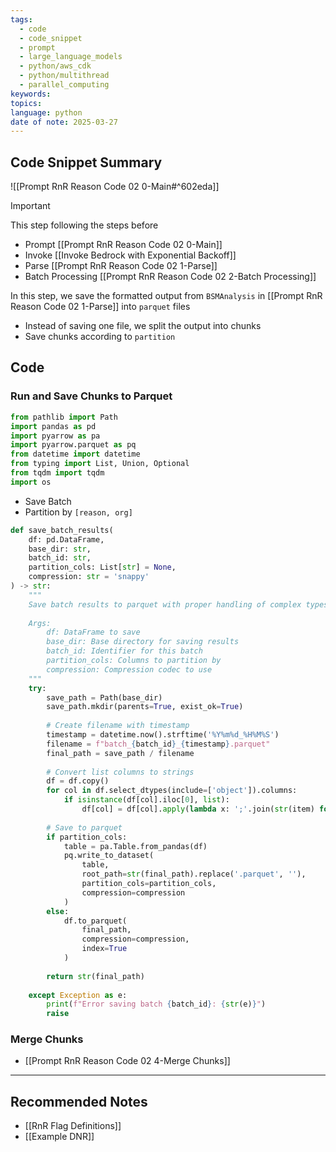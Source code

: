 ```yaml
---
tags:
  - code
  - code_snippet
  - prompt
  - large_language_models
  - python/aws_cdk
  - python/multithread
  - parallel_computing
keywords: 
topics: 
language: python
date of note: 2025-03-27
---
```


## Code Snippet Summary

![[Prompt RnR Reason Code 02 0-Main#^602eda]]

>[!important]
>This step following the steps before
>- Prompt [[Prompt RnR Reason Code 02 0-Main]]
>- Invoke [[Invoke Bedrock with Exponential Backoff]]
>- Parse [[Prompt RnR Reason Code 02 1-Parse]]
>- Batch Processing [[Prompt RnR Reason Code 02 2-Batch Processing]]
>
>In this step, we save the formatted output from `BSMAnalysis` in [[Prompt RnR Reason Code 02 1-Parse]] into `parquet` files
>- Instead of saving one file, we split the output into chunks
>- Save chunks according to `partition`


## Code
### Run and Save Chunks to Parquet

```python
from pathlib import Path
import pandas as pd
import pyarrow as pa
import pyarrow.parquet as pq
from datetime import datetime
from typing import List, Union, Optional
from tqdm import tqdm
import os
```

- Save Batch
- Partition by `[reason, org]`

```python
def save_batch_results(
    df: pd.DataFrame,
    base_dir: str,
    batch_id: str,
    partition_cols: List[str] = None,
    compression: str = 'snappy'
) -> str:
    """
    Save batch results to parquet with proper handling of complex types
    
    Args:
        df: DataFrame to save
        base_dir: Base directory for saving results
        batch_id: Identifier for this batch
        partition_cols: Columns to partition by
        compression: Compression codec to use
    """
    try:
        save_path = Path(base_dir)
        save_path.mkdir(parents=True, exist_ok=True)
        
        # Create filename with timestamp
        timestamp = datetime.now().strftime('%Y%m%d_%H%M%S')
        filename = f"batch_{batch_id}_{timestamp}.parquet"
        final_path = save_path / filename
        
        # Convert list columns to strings
        df = df.copy()
        for col in df.select_dtypes(include=['object']).columns:
            if isinstance(df[col].iloc[0], list):
                df[col] = df[col].apply(lambda x: ';'.join(str(item) for item in x) if isinstance(x, list) else x)
        
        # Save to parquet
        if partition_cols:
            table = pa.Table.from_pandas(df)
            pq.write_to_dataset(
                table,
                root_path=str(final_path).replace('.parquet', ''),
                partition_cols=partition_cols,
                compression=compression
            )
        else:
            df.to_parquet(
                final_path,
                compression=compression,
                index=True
            )
        
        return str(final_path)
    
    except Exception as e:
        print(f"Error saving batch {batch_id}: {str(e)}")
        raise
```

### Merge Chunks

- [[Prompt RnR Reason Code 02 4-Merge Chunks]]



-----------
##  Recommended Notes

- [[RnR Flag Definitions]]
- [[Example DNR]]